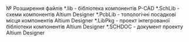 № Розширення файлів
*.lib - бібліотека компонентів P-CAD
*.SchLib - схеми компонентів Altium Designer
*.PcbLib - топологічні посадкові місця компонентів Altium Designer
*.LibPkg - проект інтегрованої бібліотеки компонентів Altium Designer
*.SCHDOC - документ проекту Altium Designer
